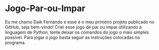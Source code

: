 # Jogo-Par-ou-Impar
Eu me chamo Daik Fernando e esse é o meu primeiro projeto publicado no GitHub, seja bem-vindo!
Criei esse jogo de par ou ímpar utilizando a linguagem de Python, tente deixar os comandos do jogo o mais simples possível.
Para jogar o jogo basta seguir as instruções colocadas no programa.
